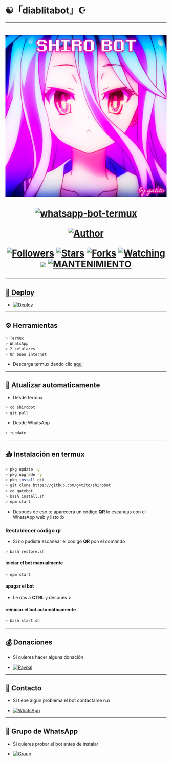 # ☯️「diablitabot」☪️
---------

<h1 align="center">
    <p>
        <img src= "storage/image/shiro_1.jpg">
    </p>
    <p align="center">
        <a href="#"><img title="whatsapp-bot-termux" src="https://img.shields.io/badge/-WHATSAPP--BOT--TERMUX-green?colorA=%23ff0000&colorB=%23017e40&style=for-the-badge"></a>
    </p>
    <p>
        <a href="https://github.com/g4tito"><img title="Author"    src="https://img.shields.io/badge/Author-hermes-purple.svg?style=for-the-badge&logo=github"></a>
    </p>
    <p>
        <a href="https://github.com/g4tito/followers"><img title="Followers" src="https://img.shields.io/github/followers/g4tito?color=blue&style=flat-square"></a>
        <a href="https://github.com/g4tito/shirobot/stargazers/"><img title="Stars" src="https://img.shields.io/github/stars/g4tito/shirobot?color=red&style=flat-square"></a>
        <a href="https://github.com/g4tito/shirobot/network/members"><img title="Forks" src="http://img.shields.io/github/forks/g4tito/shirobot?color=red&style=flat-square"></a>
        <a href="https://github.com/g4tito/shirobot/watchers"><img title="Watching" src="https://img.shields.io/github/watchers/g4tito/shirobot?label=Watchers&color=blue&style=flat-square"></a>
        <a href="https://hits.seeyoufarm.com"><img src="https://hits.seeyoufarm.com/api/count/incr/badge.svg?url=https%3A%2F%2Fgithub.com%2Fg4tito%2Fgatybot&count_bg=%2379C83D&title_bg=%23555555&icon=&icon_color=%23E7E7E7&title=Support&edge_flat=false"/></a>
        <a href="#"><img title="MANTENIMIENTO" src="https://img.shields.io/badge/MANTENIMIENTO-SI-blue.svg"</a>
    </p>
</h1>

---------

## 🔮 Deploy
- [![Deploy](https://www.herokucdn.com/deploy/button.svg)](https://heroku.com/deploy?template=https://github.com/g4tito/shirobot/)

---------

## ⚙ Herramientas

```bash
> Termux
> WhatsApp
> 2 celulares
> Un buen internet
```
[](https://play.google.com/store/apps/details?id=com.termux&hl=pt_BR&gl=ES)
- Descarga termux dando clic [aqui](https://f-droid.org/repo/com.termux_117.apk)

---------

## 🔁 Atualizar automaticamente

- Desde termux
```bash
> cd shirobot
> git pull
```

- Desde WhatsApp
```bash
> +update
```

---------

## 📥 Instalación en termux

```bash
> pkg update -y
> pkg upgrade -y
> pkg install git
> git clone https://github.com/g4tito/shirobot
> cd gatybot
> bash install.sh
> npm start
```

- Después de eso te aparecerá un código **QR** lo escaneas con el WhatsApp web y listo :b

### Restablecer código qr

- Si no pudiste escanear el codigo **QR** pon el comando

```bash
> bash restore.sh
```

#### iniciar el bot manualmente

```bash
> npm start
```

#### apagar el bot

- Le das a **CTRL** y después **z**

#### reiniciar el bot automáticamente

```bash
> bash start.sh
```

---------

## 💰 Donaciones

- Si quieres hacer alguna donación

* <a href="https://paypal.me/gatito55"><img alt="Paypal" src="https://img.shields.io/badge/PayPal-00457C?style=for-the-badge&logo=paypal&logoColor=white" /></a>

---------

## 🤧 Contacto

- Si tiene algún problema el bot contactame n.n

* <a href="https://wa.me/51940617554"><img alt="WhatsApp" src="https://img.shields.io/badge/WhatsApp-25D366?style=for-the-badge&logo=whatsapp&logoColor=white"/></a>

---------

## 🎋 Grupo de WhatsApp

- Si quieres probar el bot antes de instalar

* <a href="https://chat.whatsapp.com/FzcwScmCwCM4wRcEfBrPTQ"><img alt="Group" src="https://img.shields.io/badge/Group-25D366?style=for-the-badge&logo=whatsapp&logoColor=white"/></a>
